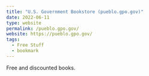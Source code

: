 ```yaml
---
title: "U.S. Government Bookstore (pueblo.gpo.gov)"
date: 2022-06-11
type: website
permalink: /pueblo.gpo.gov/
website: https://pueblo.gpo.gov/
tags:
  - Free Stuff
  - bookmark
---
```

Free and discounted books.
